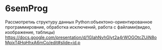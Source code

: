 # 6semProg
Рассмотретиь структуру данных Python:объектоно-ориентированное программировние, обработка исключений, работа с файлами(видео, изображение, таблицы)
https://docs.google.com/presentation/d/1GIahNvhGlyt2a4rWOGOtcZUiN8oMpixT4HqHhxA6mCo/edit#slide=id.p
